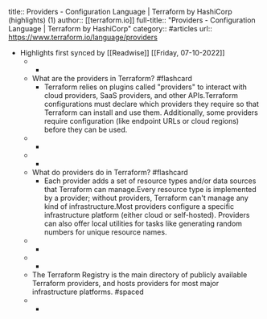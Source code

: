 title:: Providers - Configuration Language | Terraform by HashiCorp (highlights) (1)
author:: [[terraform.io]]
full-title:: "Providers - Configuration Language | Terraform by HashiCorp"
category:: #articles
url:: https://www.terraform.io/language/providers

- Highlights first synced by [[Readwise]] [[Friday, 07-10-2022]]
	- -
	- What are the providers in Terraform? #flashcard
		- Terraform relies on plugins called "providers" to interact with cloud providers,
		  SaaS providers, and other APIs.Terraform configurations must declare which providers they require so that
		  Terraform can install and use them. Additionally, some providers require
		  configuration (like endpoint URLs or cloud regions) before they can be used.
	- -
	- -
	- What do providers do in Terraform? #flashcard
		- Each provider adds a set of resource types
		  and/or data sources that Terraform can
		  manage.Every resource type is implemented by a provider; without providers, Terraform
		  can't manage any kind of infrastructure.Most providers configure a specific infrastructure platform (either cloud or
		  self-hosted). Providers can also offer local utilities for tasks like
		  generating random numbers for unique resource names.
	- -
	- -
	- The Terraform Registry
	  is the main directory of publicly available Terraform providers, and hosts
	  providers for most major infrastructure platforms. #spaced
	- -